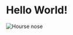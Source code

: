 # Hello World!

![Hourse nose](https://www.doubledtrailers.com/assets/images/random%20horse%20facts%20shareable.png)
